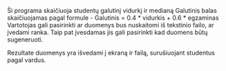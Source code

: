 Ši programa skaičiuoja studentų galutinį vidurkį ir medianą
Galutinis balas skaičiuojamas pagal formule - 
Galutinis = 0.4 * vidurkis + 0.6 * egzaminas
Vartotojas gali pasirinkti ar duomenys bus nuskaitomi iš tekstinio failo, ar įvedami ranka. Taip pat įvesdamas jis gali pasirinkti kad duomens būtų sugeneruoti.

Rezultate duomenys yra išvedami į ekraną ir failą, surušiuojant studentus pagal vardus. 

